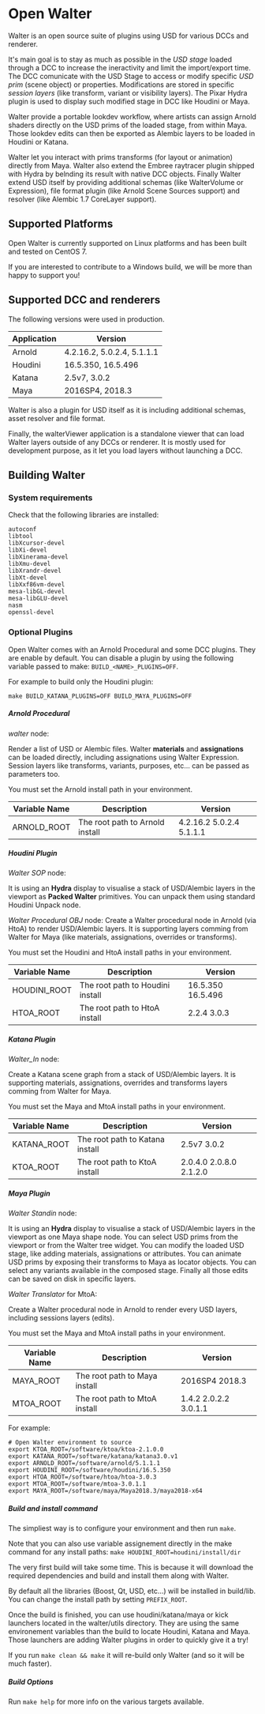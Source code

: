 Open Walter
===========================

Walter is an open source suite of plugins using USD for various DCCs and renderer.

It's main goal is to stay as much as possible in the *USD stage* loaded through a DCC to increase the ineractivity
and limit the import/export time. 
The DCC comunicate with the USD Stage to access or modify specific *USD prim* (scene object) or properties. 
Modifications are stored in specific *session layers* (like transform, variant or visibility layers).
The Pixar Hydra plugin is used to display such modified stage in DCC like Houdini or Maya.

Walter provide a portable lookdev workflow, where artists can assign Arnold shaders directly on the USD prims
of the loaded stage, from within Maya. Those lookdev edits can then be exported as Alembic layers to be loaded
in Houdini or Katana.

Walter let you interact with prims transforms (for layout or animation) directly from Maya.
Walter also extend the Embree raytracer plugin shipped with Hydra by belnding its result with native DCC objects.
Finally Walter extend USD itself by providing additional schemas (like WalterVolume or Expression),
file format plugin (like Arnold Scene Sources support) and resolver (like Alembic 1.7 CoreLayer support).


Supported Platforms
-------------------

Open Walter is currently supported on Linux platforms and has been built
and tested on CentOS 7.

If you are interested to contribute to a Windows build, we will be more than
happy to support you!

Supported DCC and renderers
-------------------

The following versions were used in production. 

| Application     | Version   |
| ----------------| --------- |
| Arnold          | 4.2.16.2, 5.0.2.4, 5.1.1.1 |
| Houdini         | 16.5.350, 16.5.496 |
| Katana          | 2.5v7, 3.0.2 |
| Maya            | 2016SP4, 2018.3 |

Walter is also a plugin for USD itself as it is including additional schemas, asset resolver and file format. 

Finally, the walterViewer application is a standalone viewer that can load Walter layers outside of any DCCs or renderer.
It is mostly used for development purpose, as it let you load layers without launching a DCC.


Building Walter
------------

### System requirements ###

Check that the following libraries are installed:
```
autoconf
libtool
libXcursor-devel
libXi-devel
libXinerama-devel
libXmu-devel
libXrandr-devel
libXt-devel
libXxf86vm-devel
mesa-libGL-devel
mesa-libGLU-devel
nasm
openssl-devel
```

### Optional Plugins

Open Walter comes with an Arnold Procedural and some DCC plugins.
They are enable by default. You can disable a plugin by using the following 
variable passed to make: ```BUILD_<NAME>_PLUGINS=OFF```.

For example to build only the Houdini plugin:

```make BUILD_KATANA_PLUGINS=OFF BUILD_MAYA_PLUGINS=OFF```

##### Arnold Procedural

*walter* node:

Render a list of USD or Alembic files. 
Walter **materials** and **assignations** can be loaded directly, including assignations using Walter Expression.
Session layers like transforms, variants, purposes, etc... can be passed as parameters too.

You must set the Arnold install path in your environment.

| Variable Name     | Description                                                                                     | Version   |
| ----------------- | -----------------------------------                                                             | --------- |
| ARNOLD_ROOT       | The root path to Arnold install                                                                 | 4.2.16.2 5.0.2.4 5.1.1.1 |


##### Houdini Plugin

*Walter SOP* node: 

It is using an **Hydra** display to visualise a stack of USD/Alembic layers in the viewport as **Packed Walter** primitives.
You can unpack them using standard Houdini Unpack node.

*Walter Procedural OBJ* node:
Create a Walter procedural node in Arnold (via HtoA) to render USD/Alembic layers.
It is supporting layers comming from Walter for Maya (like materials, assignations, overrides or transforms).

You must set the Houdini and HtoA install paths in your environment.

| Variable Name     | Description                                                                                     | Version   |
| ----------------- | -----------------------------------                                                             | --------- |
| HOUDINI_ROOT      | The root path to Houdini install                                                                | 16.5.350 16.5.496 |
| HTOA_ROOT         | The root path to HtoA install                                                                   | 2.2.4  3.0.3 |


##### Katana Plugin

*Walter_In* node:

Create a Katana scene graph from a stack of USD/Alembic layers.
It is supporting materials, assignations, overrides and transforms layers comming from Walter for Maya.

You must set the Maya and MtoA install paths in your environment.

| Variable Name     | Description                                                                                     | Version   |
| ----------------- | -----------------------------------                                                             | --------- |
| KATANA_ROOT       | The root path to Katana install                                                                 | 2.5v7 3.0.2 |
| KTOA_ROOT         | The root path to KtoA install                                                                   | 2.0.4.0 2.0.8.0 2.1.2.0 |

##### Maya Plugin

*Walter Standin* node:

It is using an **Hydra** display to visualise a stack of USD/Alembic layers in the viewport as one Maya shape node.
You can select USD prims from the viewport or from the Walter tree widget. 
You can modify the loaded USD stage, like adding materials, assignations or attributes. You can animate USD prims
by exposing their transforms to Maya as locator objects. You can select any variants available in the composed stage.
Finally all those edits can be saved on disk in specific layers.

*Walter Translator* for MtoA:

Create a Walter procedural node in Arnold to render every USD layers, including sessions layers (edits).


You must set the Maya and MtoA install paths in your environment.

| Variable Name     | Description                                                                                     | Version   |
| ----------------- | -----------------------------------                                                             | --------- |
| MAYA_ROOT         | The root path to Maya install                                                                   | 2016SP4 2018.3 |
| MTOA_ROOT         | The root path to MtoA install                                                                   | 1.4.2  2.0.2.2 3.0.1.1 |

For example:
```
# Open Walter environment to source
export KTOA_ROOT=/software/ktoa/ktoa-2.1.0.0
export KATANA_ROOT=/software/katana/katana3.0.v1
export ARNOLD_ROOT=/software/arnold/5.1.1.1
export HOUDINI_ROOT=/software/houdini/16.5.350
export HTOA_ROOT=/software/htoa/htoa-3.0.3
export MTOA_ROOT=/software/mtoa-3.0.1.1
export MAYA_ROOT=/software/maya/Maya2018.3/maya2018-x64
```
##### Build and install command

The simpliest way is to configure your environment and then run 
 ```make```.

Note that you can also use variable assignement directly in the make command for any install paths:
```make HOUDINI_ROOT=houdini/install/dir``` 

The very first build will take some time. This is because it will download the
required dependencies and build and install them along with Walter.

By default all the libraries (Boost, Qt, USD, etc...) will be installed in build/lib. You can change
the install path by setting ```PREFIX_ROOT```.

Once the build is finished, you can use houdini/katana/maya or kick launchers located 
in the walter/utils directory. They are using the same environement variables than the build
to locate Houdini, Katana and Maya. Those launchers are adding Walter plugins in order to quickly give it a try!

If you run ```make clean && make``` it will re-build only Walter (and so it will be much faster).

##### Build Options

Run ```make help``` for more info on the various targets available.
